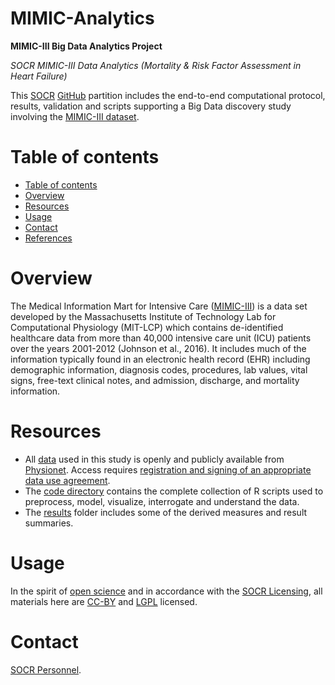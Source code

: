 # MIMIC-Analytics

**MIMIC-III Big Data Analytics Project**

*SOCR MIMIC-III Data Analytics (Mortality & Risk Factor Assessment in Heart Failure)*

This [SOCR](http://socr.umich.edu/) [GitHub](https://github.com/SOCR) partition includes the end-to-end computational protocol, results,
validation and scripts supporting a Big Data discovery study involving the [MIMIC-III dataset](https://mimic.physionet.org/).

Table of contents
=================

<!--ts-->
   * [Table of contents](#table-of-contents)
   * [Overview](#overview)
   * [Resources](#resources)
   * [Usage](#usage)
   * [Contact](#contact)
   * [References](#references)
<!--te-->


Overview
========

The Medical Information Mart for Intensive Care ([MIMIC-III](https://mimic.physionet.org/)) is a data set developed by the Massachusetts Institute of Technology Lab for Computational Physiology (MIT-LCP) which contains de-identified healthcare data from more than 40,000 intensive care unit (ICU) patients over the years 2001-2012 (Johnson et al., 2016). It includes much of the information typically found in an electronic health record (EHR) including demographic information, diagnosis codes, procedures, lab values, vital signs, free-text clinical notes, and admission, discharge, and mortality information.

Resources
=========

* All [data](https://github.com/SOCR/MIMIC_Analytics/tree/master/data) used in this study is openly and publicly available from [Physionet](https://mimic.physionet.org/). Access requires [registration and signing of an appropriate data use agreement](https://mimic.physionet.org/gettingstarted/access/).
* The [code directory](https://github.com/SOCR/MIMIC_Analytics/tree/master/code) contains the complete collection of R scripts used to preprocess, model, visualize, interrogate and understand the data.
* The [results](https://github.com/SOCR/MIMIC_Analytics/tree/master/results) folder includes some of the derived measures and result summaries.


Usage
=====

In the spirit of [open science](https://en.wikipedia.org/wiki/Open_science) and in accordance with the [SOCR Licensing](http://socr.umich.edu/html/SOCR_CitingLicense.html), all materials here are [CC-BY](https://creativecommons.org/licenses/) and [LGPL](https://opensource.org/licenses/lgpl-license) licensed.  


Contact
=======

[SOCR Personnel](http://www.socr.umich.edu/people/).
